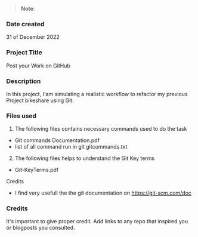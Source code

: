 >**Note**:

### Date created
31 of December 2022

### Project Title
Post your Work on GitHub

### Description
In this project, I'am simulating a realistic workflow to refactor my previous Project bikeshare using Git.

### Files used
1. The following files contains necessary commands used to do the task
- Git commands Documentation.pdf
- list of all command run in git gitcommands.txt

2. The following files helps to understand the Git Key terms
- Git-KeyTerms.pdf

Credits
- I find very usefull the the git documentation on https://git-scm.com/doc

### Credits
It's important to give proper credit. Add links to any repo that inspired you or blogposts you consulted.

